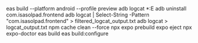 eas build --platform android --profile preview
adb logcat *:E
adb uninstall com.isasolpad.frontend
adb logcat | Select-String -Pattern "com.isasolpad.frontend" > filtered_logcat_output.txt
adb logcat > logcat_output.txt
npm cache clean --force
npx expo prebuild
expo eject
npx expo-doctor
eas build 
eas build:configure
